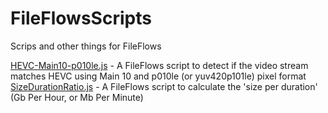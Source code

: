 # FileFlowsScripts
Scrips and other things for FileFlows

[HEVC-Main10-p010le.js](scripts/HEVC-Main10-p010le.js) - A FileFlows script to detect if the video stream matches HEVC using Main 10 and p010le (or yuv420p101le) pixel format
[SizeDurationRatio.js](scripts/SizeDurationRatio.js) - A FileFlows script to calculate the 'size per duration' (Gb Per Hour, or Mb Per Minute)
